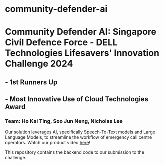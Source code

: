 # community-defender-ai

# Community Defender AI: Singapore Civil Defence Force - DELL Technologies Lifesavers' Innovation Challenge 2024 
## - 1st Runners Up
## - Most Innovative Use of Cloud Technologies Award

### Team: Ho Kai Ting, Soo Jun Neng, Nicholas Lee

Our solution leverages AI, specifically Speech-To-Text models and Large Language Models, to streamline the workflow of emergency call centre operators. 
Watch our product video [here](https://www.youtube.com/watch?v=O2Y_XxXbFCs)!

This repository contains the backend code to our submission to the challenge. 
